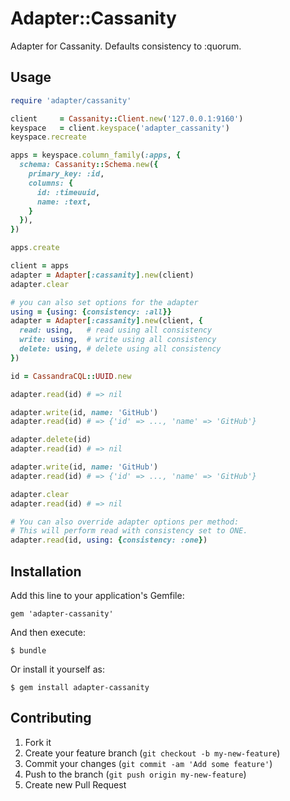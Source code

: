 # Adapter::Cassanity

Adapter for Cassanity. Defaults consistency to :quorum.

## Usage

```ruby
require 'adapter/cassanity'

client     = Cassanity::Client.new('127.0.0.1:9160')
keyspace   = client.keyspace('adapter_cassanity')
keyspace.recreate

apps = keyspace.column_family(:apps, {
  schema: Cassanity::Schema.new({
    primary_key: :id,
    columns: {
      id: :timeuuid,
      name: :text,
    }
  }),
})

apps.create

client = apps
adapter = Adapter[:cassanity].new(client)
adapter.clear

# you can also set options for the adapter
using = {using: {consistency: :all}}
adapter = Adapter[:cassanity].new(client, {
  read: using,   # read using all consistency
  write: using,  # write using all consistency
  delete: using, # delete using all consistency
})

id = CassandraCQL::UUID.new

adapter.read(id) # => nil

adapter.write(id, name: 'GitHub')
adapter.read(id) # => {'id' => ..., 'name' => 'GitHub'}

adapter.delete(id)
adapter.read(id) # => nil

adapter.write(id, name: 'GitHub')
adapter.read(id) # => {'id' => ..., 'name' => 'GitHub'}

adapter.clear
adapter.read(id) # => nil

# You can also override adapter options per method:
# This will perform read with consistency set to ONE.
adapter.read(id, using: {consistency: :one})
```

## Installation

Add this line to your application's Gemfile:

    gem 'adapter-cassanity'

And then execute:

    $ bundle

Or install it yourself as:

    $ gem install adapter-cassanity

## Contributing

1. Fork it
2. Create your feature branch (`git checkout -b my-new-feature`)
3. Commit your changes (`git commit -am 'Add some feature'`)
4. Push to the branch (`git push origin my-new-feature`)
5. Create new Pull Request
